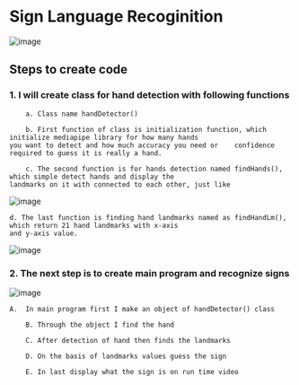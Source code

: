 # Sign Language Recoginition

![image](https://user-images.githubusercontent.com/77435711/177387039-cb87dc53-e799-4284-a352-c7dd850b2a2b.png)

## Steps to create code
### 1. I will create class for hand detection with following functions
	
		a. Class name handDetector()
		
		b. First function of class is initialization function, which initialize mediapipe library for how many hands 
    you want to detect and how much accuracy you need or    confidence required to guess it is really a hand.
    
		c. The second function is for hands detection named findHands(), which simple detect hands and display the 
    landmarks on it with connected to each other, just like
		
 ![image](https://user-images.githubusercontent.com/77435711/177390792-2e5a4820-bccb-49eb-9f30-54cee75f25e8.png)
 
    d. The last function is finding hand landmarks named as findHandLm(), which return 21 hand landmarks with x-axis 
    and y-axis value.
![image](https://user-images.githubusercontent.com/77435711/177391109-045af422-e28f-4513-a38f-589a5daf81f7.png)

### 2. The next step is to create main program and recognize signs 

![image](https://user-images.githubusercontent.com/77435711/177391275-013bf9ac-44f3-4e52-8de4-f066b90a738b.png)
		
    A.  In main program first I make an object of handDetector() class 
		
		B. Through the object I find the hand
		
		C. After detection of hand then finds the landmarks 
		
		D. On the basis of landmarks values guess the sign
		
		E. In last display what the sign is on run time video 















